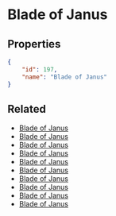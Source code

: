 # Blade of Janus

<no description available>

## Properties

```json
{
    "id": 197,
    "name": "Blade of Janus"
}
```

## Related

- [Blade of Janus](../items/11460-blade-of-janus.md)
- [Blade of Janus](../items/11459-blade-of-janus.md)
- [Blade of Janus](../items/11458-blade-of-janus.md)
- [Blade of Janus](../items/11457-blade-of-janus.md)
- [Blade of Janus](../items/11456-blade-of-janus.md)
- [Blade of Janus](../items/11455-blade-of-janus.md)
- [Blade of Janus](../items/11454-blade-of-janus.md)
- [Blade of Janus](../items/11453-blade-of-janus.md)
- [Blade of Janus](../items/11452-blade-of-janus.md)
- [Blade of Janus](../items/11451-blade-of-janus.md)

